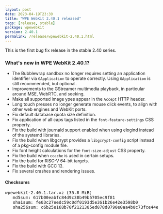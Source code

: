 ```yaml
---
layout: post
date: 2023-04-19T23:30
title: "WPE WebKit 2.40.1 released"
tags: [release, stable]
package: wpewebkit
version: 2.40.1
permalink: /release/wpewebkit-2.40.1.html
---
```


This is the first bug fix release in the stable 2.40 series.

### What's new in WPE WebKit 2.40.1?

- The Bubblewrap sandbox no longer requires setting an application
  identifier via `GApplication` to operate correctly. Using `GApplication`
  is still recommended, but optional.
- Improvements to the GStreamer multimedia playback, in particular
  around MSE, WebRTC, and seeking.
- Make all supported image ypes appear in the `Accept` HTTP header.
- Long touch presses no longer generate mouse click events, to align
  with other web engines and WebKit ports.
- Fix default database quota size definition.
- Fix application of all caps tags listed in the `font-feature-settings`
  CSS property.
- Fix the build with journald support enabled when using elogind
  instead of the systemd libraries.
- Fix the build when libgcrypt provides a `libgcrypt-config` script
  instead of a pkg-config module file.
- Fix font height calculations for the `font-size-adjust` CSS property.
- Fix the build when `ccache` is used in certain setups.
- Fix the build for RISC-V 64-bit targets.
- Fix the build with GCC 13.
- Fix several crashes and rendering issues.

#### Checksums

<pre>
wpewebkit-2.40.1.tar.xz (35.8 MiB)
   md5sum: 617b00eabfc84d9c38b49b5705ec9f81
   sha1sum: fe03c27eedc59c0df0193d5e361b26e42e3598b0
   sha256sum: c6b25e168b70f2121305ed078d0790e0aa4b0c73fce44e32ed42d4e5dd137ccb
</pre>
